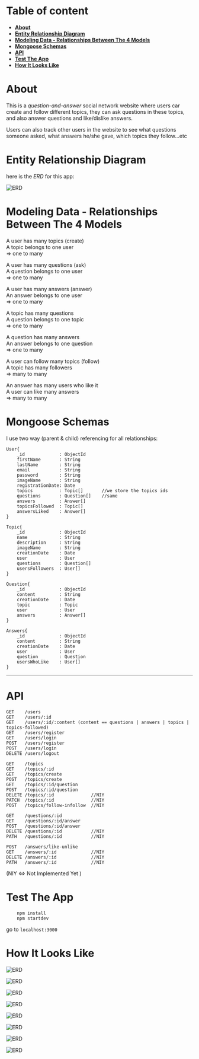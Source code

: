 # Table of content

-   **[About](#about)**
-   **[Entity Relationship Diagram](#entity-relationship-diagram)**
-   **[Modeling Data - Relationships Between The 4 Models](#modeling-data-relationships-between-the-4-models)**
-   **[Mongoose Schemas](#mongoose-schemas)**
-   **[API](#api)**
-   **[Test The App](#test-the-app)**
-   **[How It Looks Like](#how-it-looks-like)**

<a name="about"></a>

# About

This is a _question-and-answer_ social network website where users car create and follow different topics, they can ask questions in these topics, and also answer questions and like/dislike answers.

Users can also track other users in the website to see what questions someone asked, what answers he/she gave, which topics they follow...etc

<a name="entity-relationship-diagram"></a>

# Entity Relationship Diagram

here is the _ERD_ for this app:

![ERD](public/images/readme-images/entity-relationship-diagram.png)

<a name="modeling-data-relationships-between-the-4-models"></a>

# Modeling Data - Relationships Between The 4 Models

A user has many topics (create)\
A topic belongs to one user \
=> one to many

A user has many questions (ask) \
A question belongs to one user \
=> one to many

A user has many answers (answer) \
An answer belongs to one user \
=> one to many

A topic has many questions \
A question belongs to one topic \
=> one to many

A question has many answers \
An answer belongs to one question \
=> one to many

A user can follow many topics (follow) \
A topic has many followers \
=> many to many

An answer has many users who like it \
A user can like many answers \
=> many to many

<a name="mongoose-schemas"></a>

# Mongoose Schemas

I use two way (parent & child) referencing for all relationships:

```
User{
    _id             : ObjectId
    firstName       : String
    lastName        : String
    email           : String
    password        : String
    imageName       : String
    registrationDate: Date
    topics          : Topic[]       //we store the topics ids
    questions       : Question[]    //same
    answers         : Answer[]
    topicsFollowed  : Topic[]
    answersLiked    : Answer[]
}
```

```
Topic{
    _id             : ObjectId
    name            : String
    description     : String
    imageName       : String
    creationDate    : Date
    user            : User
    questions       : Question[]
    usersFollowers  : User[]
}
```

```
Question{
    _id             : ObjectId
    content         : String
    creationDate    : Date
    topic           : Topic
    user            : User
    answers         : Answer[]
}
```

```
Answers{
    _id             : ObjectId
    content         : String
    creationDate    : Date
    user            : User
    question        : Question
    usersWhoLike    : User[]
}
```

---

<a name="api"></a>

# API

```
GET    /users
GET    /users/:id
GET    /users/:id/:content (content == questions | answers | topics | topics-followed)
GET    /users/register
GET    /users/login
POST   /users/register
POST   /users/login
DELETE /users/logout
```

```
GET    /topics
GET    /topics/:id
GET    /topics/create
POST   /topics/create
GET    /topics/:id/question
POST   /topics/:id/question
DELETE /topics/:id              //NIY
PATCH  /topics/:id              //NIY
POST   /topics/follow-infollow  //NIY
```

```
GET    /questions/:id
GET    /questions/:id/answer
POST   /questions/:id/answer
DELETE /questions/:id           //NIY
PATH   /questions/:id           //NIY
```

```
POST   /answers/like-unlike
GET    /answers/:id             //NIY
DELETE /answers/:id             //NIY
PATH   /answers/:id             //NIY
```

(NIY <=> Not Implemented Yet )

<a name="test-the-app"></a>

# Test The App

```
    npm install
    npm startdev
```

go to `localhost:3000`

<a name="how-it-looks-like"></a>

# How It Looks Like

![ERD](public/images/readme-images/1.png)

![ERD](public/images/readme-images/2.png)

![ERD](public/images/readme-images/3.png)

![ERD](public/images/readme-images/4.png)

![ERD](public/images/readme-images/5.png)

![ERD](public/images/readme-images/6.png)

![ERD](public/images/readme-images/7.png)

![ERD](public/images/readme-images/8.png)
